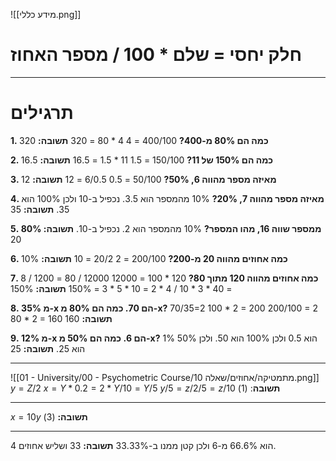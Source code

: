 ![[מידע כללי.png]]
# חלק יחסי = שלם * 100 / מספר האחוז
***
# תרגילים
**1. כמה הם 80% מ-400?**
400/100 = 4
4 * 80 = 320
	**תשובה:** 320
	
**2. כמה הם 150% של 11?**
150/100 = 1.5
11 * 1.5 = 16.5
	**תשובה:** 16.5

**3. מאיזה מספר מהווה 6, 50%?**
50/100 = 0.5
6/0.5 = 12
	**תשובה:** 12

**4. מאיזה מספר מהווה 7, 20%?**
10% מהמספר הוא 3.5.
נכפיל ב-10 ולכן 100% הוא 35.
	**תשובה:** 35

**5. 80% ממספר שווה 16, מהו המספר?**
10% מהמספר הוא 2.
נכפיל ב-10.
	**תשובה:** 20

**6. כמה אחוזים מהווה 20 מ-200?**
200/100 = 2
20/2 = 10
	**תשובה:** 10%

**7. כמה אחוזים מהווה 120 מתוך 80?**
120 * 100 = 12000
12000 / 80 = 1200 / 8 = 40 * 3 * 10 / 4 * 2 = 10 * 5 * 3 = 150%
	**תשובה:** 150%

**8. 35% מ-x הם 70. כמה הם 80% מ-x?**
70/35=2
100 * 2 = 200
200/100 = 2
80 * 2 = 160
	**תשובה:** 160

**9. 12% מ-x הם 6. כמה הם 50% מ-x?**
1% הוא 0.5
ולכן 100% הוא 50.
ולכן 50% הוא 25.
	**תשובה:** 25
***

![[01 - University/00 - Psychometric Course/מתמטיקה/אחוזים/שאלה 10.png]]
$y = Z/2$
$x=Y*0.2 = 2*Y/10 = Y/5$
$y/5 = z/2/5 = z/10$
**תשובה**: (1)
***
$x=10y$
**תשובה:** (3)
***
4 הוא 66.6% מ-6 ולכן קטן ממנו ב-33.33%
	**תשובה:** 33 ושליש אחוזים.